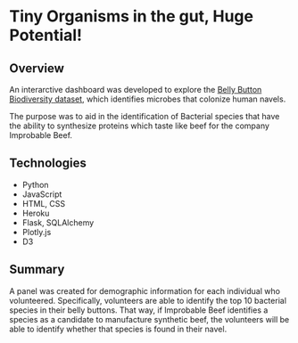# Tiny Organisms in the gut, Huge Potential!

## Overview

An interarctive dashboard was developed to explore the [Belly Button Biodiversity dataset](http://robdunnlab.com/projects/belly-button-biodiversity/), which identifies microbes that colonize human navels.

The purpose was to aid in the identification of Bacterial species that have the ability to synthesize proteins which taste like beef for the company Improbable Beef. 

## Technologies
- Python
- JavaScript
- HTML, CSS
- Heroku
- Flask, SQLAlchemy
- Plotly.js
- D3

## Summary 

A panel was created for demographic information for each individual who volunteered. Specifically, volunteers are able to identify the top 10 bacterial species in their belly buttons. That way, if Improbable Beef identifies a species as a candidate to manufacture synthetic beef, the volunteers will be able to identify whether that species is found in their navel.
